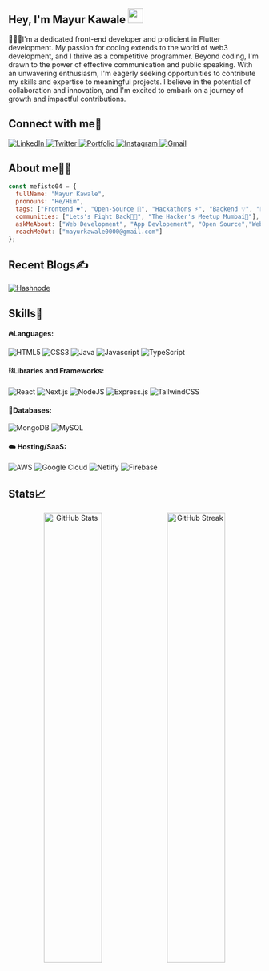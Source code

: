 <!-- Short Introduction -->
<h2 align="left">Hey, I'm Mayur Kawale <img src="https://raw.githubusercontent.com/aemmadi/aemmadi/master/wave.gif" width="30"/></h2>

<p>👨🏻‍💻I'm a dedicated front-end developer and proficient in Flutter development. My passion for coding extends to the world of web3 development, and I thrive as a competitive programmer. Beyond coding, I'm drawn to the power of effective communication and public speaking. With an unwavering enthusiasm, I'm eagerly seeking opportunities to contribute my skills and expertise to meaningful projects. I believe in the potential of collaboration and innovation, and I'm excited to embark on a journey of growth and impactful contributions.</p>
<!-- Socials Links -->


<h2 align="left">Connect with me🤝</h2>
<div align="left">
  <a href="https://www.linkedin.com/in/mayur-kawale-15a2b2250/" target="_blank">
    <img alt="LinkedIn" src="https://img.shields.io/badge/linkedin-%230077B5.svg?style=for-the-badge&logo=linkedin&logoColor=white"/>
  </a>
  <a href="https://twitter.com/mayurk_04" target="_blank">
    <img alt="Twitter" src="https://img.shields.io/badge/Twitter-%231DA1F2.svg?style=for-the-badge&logo=Twitter&logoColor=white"/>
  </a>
  <a href="https://mefisto04.github.io/Portfolio_Updated/" target="_blank">
    <img alt="Portfolio" src="https://img.shields.io/badge/Portfolio-%23000000.svg?style=for-the-badge&logo=firefox&logoColor=#FF7139"/>
  </a>
  <a href="https://www.instagram.com/_mayur.kawale_/" target="_blank">
    <img alt="Instagram" src="https://img.shields.io/badge/Instagram-%23E4405F.svg?style=for-the-badge&logo=Instagram&logoColor=white"/>
  </a>
  <a href="mailto:mayurkawale0000.wor@gmail.com" target="_blank">
    <img alt="Gmail" src="https://img.shields.io/badge/Gmail-D14836?style=for-the-badge&logo=gmail&logoColor=white"/>
  </a>
</div>

<!-- About Me -->
<h2 align="left">About me👨‍💻</h2>

```JavaScript
const mefisto04 = {
  fullName: "Mayur Kawale",
  pronouns: "He/Him",
  tags: ["Frontend ❤️", "Open-Source 🚀", "Hackathons ⚡", "Backend 💡", "Public Speaking 🙌", "Communities 🎯"],
  communities: ["Lets's Fight Back👨‍🎓", "The Hacker's Meetup Mumbai💜"],
  askMeAbout: ["Web Development", "App Devlopement", "Open Source","Web3 FrameWork"],
  reachMeOut: ["mayurkawale0000@gmail.com"]
};
```

<!-- Blogs Links -->
<h2 align="left">Recent Blogs✍️</h2>
<div align="left">
  <a href="https://hashnode.com/@mayurk04" target="_blank">
    <img alt="Hashnode" src="https://img.shields.io/badge/Hashnode-2962FF?style=for-the-badge&logo=hashnode&logoColor=white"/>
  </a>
</div>



<!-- Skills Section -->
<h2 align="left">Skills🚀</h2>

<!-- Languages -->
#### 🔥Languages:
<div>
  <img alt="HTML5" src="https://img.shields.io/badge/html5-%23E34F26.svg?style=for-the-badge&logo=html5&logoColor=white" />
  <img alt="CSS3" src="https://img.shields.io/badge/css3-%231572B6.svg?style=for-the-badge&logo=css3&logoColor=white" />	
  <img alt="Java" src="https://img.shields.io/badge/java-%23ED8B00.svg?style=for-the-badge&logo=java&logoColor=white"/>
  <img alt="Javascript" src="https://img.shields.io/badge/javascript-%23323330.svg?style=for-the-badge&logo=javascript&logoColor=%23F7DF1E"/>	
  <img alt="TypeScript" src="https://img.shields.io/badge/typescript-%23007ACC.svg?style=for-the-badge&logo=typescript&logoColor=white"/>
</div>

<!-- Libraries and Frameworks -->
#### ⛓️Libraries and Frameworks:
<div>
  <img alt="React" src="https://img.shields.io/badge/react-%2320232a.svg?style=for-the-badge&logo=react&logoColor=%2361DAFB"/>
  <img alt="Next.js" src="https://img.shields.io/badge/Next-black?style=for-the-badge&logo=next.js&logoColor=white"/>
  <img alt="NodeJS" src="https://img.shields.io/badge/node.js-6DA55F?style=for-the-badge&logo=node.js&logoColor=white"/>
  <img alt="Express.js" src="https://img.shields.io/badge/express.js-%23404d59.svg?style=for-the-badge&logo=express&logoColor=%2361DAFB"/>
  <img alt="TailwindCSS" src="https://img.shields.io/badge/tailwindcss-%2338B2AC.svg?style=for-the-badge&logo=tailwind-css&logoColor=white"/>
</div>

<!-- Databases -->
#### 🧵Databases:
<div>
  <img alt="MongoDB" src="https://img.shields.io/badge/MongoDB-%234ea94b.svg?style=for-the-badge&logo=mongodb&logoColor=white"/>
  <img alt="MySQL" src="https://img.shields.io/badge/mysql-%2300f.svg?style=for-the-badge&logo=mysql&logoColor=white"/>
</div>

<!-- Hosting/SaaS -->
#### ☁️ Hosting/SaaS:
<div>
  <img alt="AWS" src="https://img.shields.io/badge/AWS-%23FF9900.svg?style=for-the-badge&logo=amazon-aws&logoColor=white"/>
  <img alt="Google Cloud" src="https://img.shields.io/badge/GoogleCloud-%234285F4.svg?style=for-the-badge&logo=google-cloud&logoColor=white"/>	
  <img alt="Netlify" src="https://img.shields.io/badge/netlify-%23000000.svg?style=for-the-badge&logo=netlify&logoColor=#00C7B7"/>
  <img alt="Firebase" src="https://img.shields.io/badge/firebase-%23039BE5.svg?style=for-the-badge&logo=firebase"/>
</div>


<!-- GitHub Stats -->
<div>
  <h2>Stats📈</h2>

  <p align="center">
     <img width="48%" src="https://github-readme-stats.vercel.app/api?username=Mefisto04&show_icons=true&theme=tokyonight" alt="GitHub Stats" />
    <img width="48%" src="https://github-readme-streak-stats.herokuapp.com/?user=Mefisto04&theme=tokyonight" alt="GitHub Streak" />
  </p>
</div>

<!-- END -->

